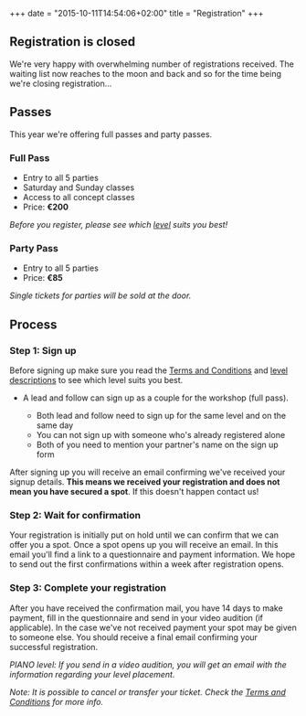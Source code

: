 +++
date = "2015-10-11T14:54:06+02:00"
title = "Registration"
+++

## Registration is closed

We're very happy with overwhelming number of registrations received.
The waiting list now reaches to the moon and back and so for the time
being we're closing registration...

## Passes

This year we're offering full passes and party passes.

### Full Pass

* Entry to all 5 parties
* Saturday and Sunday classes
* Access to all concept classes
* Price: **€200**

_Before you register, please see which [level](/workshop/levels/) suits
you best!_

### Party Pass

* Entry to all 5 parties
* Price: **€85**

_Single tickets for parties will be sold at the door._

## Process

### Step 1: Sign up

Before signing up make sure you read the [Terms and Conditions](/terms/)
and [level descriptions](/workshop/levels/) to see which level suits you
best.

* A lead and follow can sign up as a couple for the workshop (full pass).

  - Both lead and follow need to sign up for the same level and on the same day
  - You can not sign up with someone who's already registered alone
  - Both of you need to mention your partner's name on the sign up form

After signing up you will receive an email confirming we've received
your signup details. **This means we received your registration
and does not mean you have secured a spot**. If this doesn't
happen contact us!

### Step 2: Wait for confirmation

Your registration is initially put on hold until we can confirm that
we can offer you a spot. Once a spot opens up you will receive an
email. In this email you'll find a link to a questionnaire and payment
information. We hope to send out the first confirmations within a week
after registration opens.

### Step 3: Complete your registration

After you have received the confirmation mail, you have 14 days to
make payment, fill in the questionnaire and send in your video audition
(if applicable). In the case we've not received payment your spot may
be given to someone else. You should receive a final email confirming
your successful registration.

<i>PIANO level: If you send in a video audition, you will get an email with
the information regarding your level placement.</i>

<i>Note: It is possible to cancel or transfer your ticket. Check the
[Terms and Conditions](/terms/) for more info.</i>
